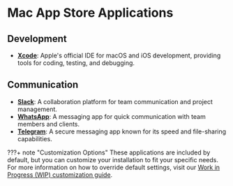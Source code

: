 # Mac App Store Applications

## Development
- [**Xcode**](https://apps.apple.com/us/app/id497799835): Apple's official IDE for macOS and iOS development, providing tools for coding, testing, and debugging.

## Communication
- [**Slack**](https://apps.apple.com/us/app/id803453959): A collaboration platform for team communication and project management.
- [**WhatsApp**](https://apps.apple.com/us/app/id310633997): A messaging app for quick communication with team members and clients.
- [**Telegram**](https://apps.apple.com/us/app/id747648890): A secure messaging app known for its speed and file-sharing capabilities.

???+ note "Customization Options"
    These applications are included by default, but you can customize your installation to fit your specific needs. For more information on how to override default settings, visit our [Work in Progress (WIP) customization guide](#).
